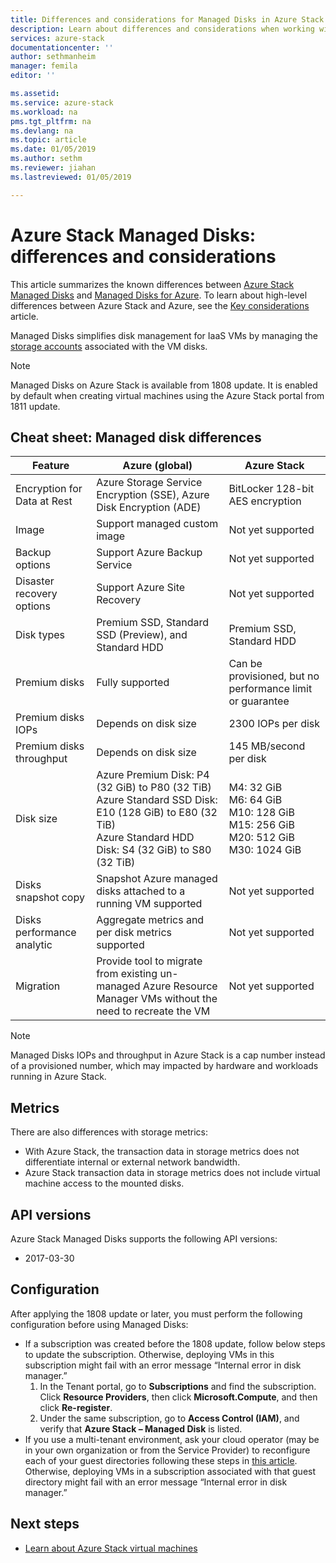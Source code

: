 ```yaml
---
title: Differences and considerations for Managed Disks in Azure Stack | Microsoft Docs
description: Learn about differences and considerations when working with Managed Disks in Azure Stack.
services: azure-stack
documentationcenter: ''
author: sethmanheim
manager: femila
editor: ''

ms.assetid: 
ms.service: azure-stack
ms.workload: na
pms.tgt_pltfrm: na
ms.devlang: na
ms.topic: article
ms.date: 01/05/2019
ms.author: sethm
ms.reviewer: jiahan
ms.lastreviewed: 01/05/2019

---
```


# Azure Stack Managed Disks: differences and considerations

This article summarizes the known differences between [Azure Stack Managed Disks](azure-stack-manage-vm-disks.md) and [Managed Disks for Azure](../../virtual-machines/windows/managed-disks-overview.md). To learn about high-level differences between Azure Stack and Azure, see the [Key considerations](azure-stack-considerations.md) article.

Managed Disks simplifies disk management for IaaS VMs by managing the [storage accounts](../azure-stack-manage-storage-accounts.md) associated with the VM disks.

> [!Note]  
> Managed Disks on Azure Stack is available from 1808 update. It is enabled by default when creating virtual machines using the Azure Stack portal from 1811 update.
  

## Cheat sheet: Managed disk differences

| Feature | Azure (global) | Azure Stack |
| --- | --- | --- |
|Encryption for Data at Rest |Azure Storage Service Encryption (SSE), Azure Disk Encryption (ADE)     |BitLocker 128-bit AES encryption      |
|Image          | Support managed custom image |Not yet supported|
|Backup options |Support Azure Backup Service |Not yet supported |
|Disaster recovery options |Support Azure Site Recovery |Not yet supported|
|Disk types     |Premium SSD, Standard SSD (Preview), and Standard HDD |Premium SSD, Standard HDD |
|Premium disks  |Fully supported |Can be provisioned, but no performance limit or guarantee  |
|Premium disks IOPs  |Depends on disk size  |2300 IOPs per disk |
|Premium disks throughput |Depends on disk size |145 MB/second per disk |
|Disk size  |Azure Premium Disk: P4 (32 GiB) to P80 (32 TiB)<br>Azure Standard SSD Disk: E10 (128 GiB) to E80 (32 TiB)<br>Azure Standard HDD Disk: S4 (32 GiB) to S80 (32 TiB) |M4: 32 GiB<br>M6: 64 GiB<br>M10: 128 GiB<br>M15: 256 GiB<br>M20: 512 GiB<br>M30: 1024 GiB |
|Disks snapshot copy|Snapshot Azure managed disks attached to a running VM supported|Not yet supported |
|Disks performance analytic |Aggregate metrics and per disk metrics supported |Not yet supported |
|Migration      |Provide tool to migrate from existing un-managed Azure Resource Manager VMs without the need to recreate the VM  |Not yet supported |

> [!NOTE]  
> Managed Disks IOPs and throughput in Azure Stack is a cap number instead of a provisioned number, which may impacted by hardware and workloads running in Azure Stack.

## Metrics

There are also differences with storage metrics:

- With Azure Stack, the transaction data in storage metrics does not differentiate internal or external network bandwidth.
- Azure Stack transaction data in storage metrics does not include virtual machine access to the mounted disks.

## API versions

Azure Stack Managed Disks supports the following API versions:

- 2017-03-30

## Configuration

After applying the 1808 update or later, you must perform the following configuration before using Managed Disks:

- If a subscription was created before the 1808 update, follow below steps to update the subscription. Otherwise, deploying VMs in this subscription might fail with an error message “Internal error in disk manager.”
   1. In the Tenant portal, go to **Subscriptions** and find the subscription. Click **Resource Providers**, then click **Microsoft.Compute**, and then click **Re-register**.
   2. Under the same subscription, go to **Access Control (IAM)**, and verify that **Azure Stack – Managed Disk** is listed.
- If you use a multi-tenant environment, ask your cloud operator (may be in your own organization or from the Service Provider) to reconfigure each of your guest directories following these steps in [this article](../azure-stack-enable-multitenancy.md#registering-azure-stack-with-the-guest-directory). Otherwise, deploying VMs in a subscription associated with that guest directory might fail with an error message “Internal error in disk manager.”


## Next steps

- [Learn about Azure Stack virtual machines](azure-stack-compute-overview.md)
